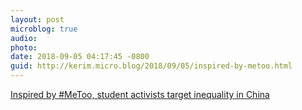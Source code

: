 ```yaml
---
layout: post
microblog: true
audio: 
photo: 
date: 2018-09-05 04:17:45 -0800
guid: http://kerim.micro.blog/2018/09/05/inspired-by-metoo.html
---
```

[Inspired by #MeToo, student activists target inequality in China](https://www.reuters.com/article/us-china-students-labour-insight/inspired-by-metoo-student-activists-target-inequality-in-china-idUSKCN1LL0FB)
